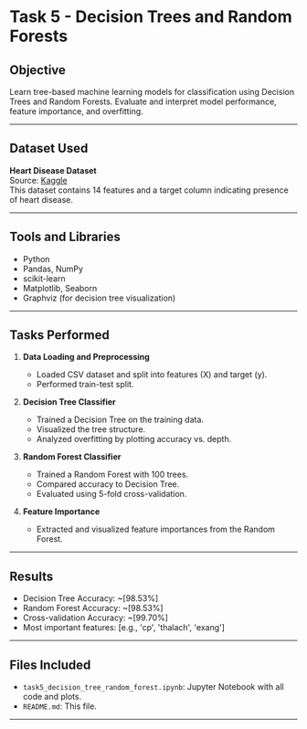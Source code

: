 # Task 5 - Decision Trees and Random Forests

## Objective

Learn tree-based machine learning models for classification using Decision Trees and Random Forests. Evaluate and interpret model performance, feature importance, and overfitting.

---

##  Dataset Used

**Heart Disease Dataset**  
Source: [Kaggle](https://www.kaggle.com/datasets/johnsmith88/heart-disease-dataset)  
This dataset contains 14 features and a target column indicating presence of heart disease.

---

##  Tools and Libraries

- Python
- Pandas, NumPy
- scikit-learn
- Matplotlib, Seaborn
- Graphviz (for decision tree visualization)

---

##  Tasks Performed

1. **Data Loading and Preprocessing**
   - Loaded CSV dataset and split into features (X) and target (y).
   - Performed train-test split.

2. **Decision Tree Classifier**
   - Trained a Decision Tree on the training data.
   - Visualized the tree structure.
   - Analyzed overfitting by plotting accuracy vs. depth.

3. **Random Forest Classifier**
   - Trained a Random Forest with 100 trees.
   - Compared accuracy to Decision Tree.
   - Evaluated using 5-fold cross-validation.

4. **Feature Importance**
   - Extracted and visualized feature importances from the Random Forest.

---

##  Results

- Decision Tree Accuracy: ~[98.53%]  
- Random Forest Accuracy: ~[98.53%]  
- Cross-validation Accuracy: ~[99.70%]  
- Most important features: [e.g., 'cp', 'thalach', 'exang']

---

##  Files Included

- `task5_decision_tree_random_forest.ipynb`: Jupyter Notebook with all code and plots.
- `README.md`: This file.

---


